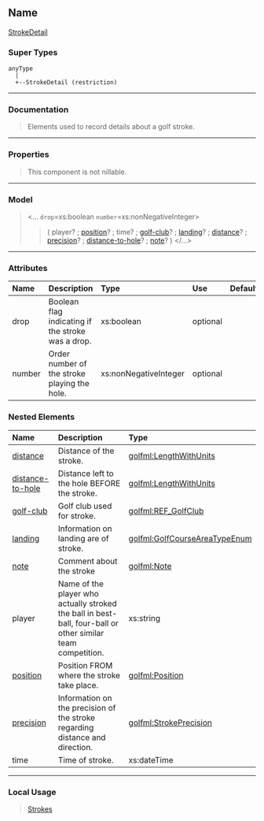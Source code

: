 ## Name ##

[StrokeDetail](CStrokeDetail.md)
### Super Types ###
```
anyType
  |
  +--StrokeDetail (restriction)
```


---


### Documentation ###


> Elements used to record details about a golf stroke.


---



### Properties ###

> This component is not nillable.

---


### Model ###

> <...  `drop`=xs:boolean  `number`=xs:nonNegativeInteger>
> > ( player? ; [position](CPosition.md)? ; time? ; [golf-club](CREF_GolfClub.md)? ; [landing](SGolfCourseAreaTypeEnum.md)? ; [distance](CLengthWithUnits.md)? ; [precision](CStrokePrecision.md)? ; [distance-to-hole](CLengthWithUnits.md)? ; [note](CNote.md)? )
> > </...>

---


### Attributes ###

| **Name** | **Description** | **Type** | **Use** | **Default** | **Fixed** | **Form** |
|:---------|:----------------|:---------|:--------|:------------|:----------|:---------|
| drop     |  				Boolean flag indicating if the stroke was a drop.			 | xs:boolean | optional |             |           | unqualified |
| number   |  				Order number of the stroke playing the hole.			 | xs:nonNegativeInteger | optional |             |           | unqualified |

### Nested Elements ###

| **Name** | **Description** | **Type** |
|:---------|:----------------|:---------|
| [distance](CLengthWithUnits.md) |  											Distance of the stroke.					 | [golfml:LengthWithUnits](CLengthWithUnits.md) |
| [distance-to-hole](CLengthWithUnits.md) |  											Distance left to the hole BEFORE the stroke.					 | [golfml:LengthWithUnits](CLengthWithUnits.md) |
| [golf-club](CREF_GolfClub.md) |  					Golf club used for stroke.				 | [golfml:REF\_GolfClub](CREF_GolfClub.md) |
| [landing](SGolfCourseAreaTypeEnum.md) |  					Information on landing are of stroke.				 | [golfml:GolfCourseAreaTypeEnum](SGolfCourseAreaTypeEnum.md) |
| [note](CNote.md) |  Comment about the stroke | [golfml:Note](CNote.md) |
| player   |  					Name of the player who actually stroked the ball					in best-ball, four-ball or other similar team competition.				 | xs:string |
| [position](CPosition.md) |  					Position FROM where the stroke take place.				 | [golfml:Position](CPosition.md) |
| [precision](CStrokePrecision.md) |  					Information on the precision of the stroke regarding distance and direction.				 | [golfml:StrokePrecision](CStrokePrecision.md) |
| time     |  					Time of stroke.				 | xs:dateTime |


---


### Local Usage ###

> [Strokes](CStrokes.md)
